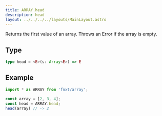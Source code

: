 ```yaml
---
title: ARRAY.head
description: head
layout: ../../../../layouts/MainLayout.astro
---
```

Returns the first value of an array.
Throws an Error if the array is empty.

## Type

```ts
type head = <E>(s: Array<E>) => E
```

## Example

```ts
import * as ARRAY from 'fnxt/array';

const array = [2, 3, 4];
const head = ARRAY.head;
head(array) // -> 2
```
